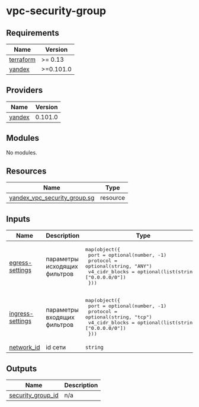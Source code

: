 # vpc-security-group

<!-- BEGINNING OF PRE-COMMIT-TERRAFORM DOCS HOOK -->
## Requirements

| Name | Version |
|------|---------|
| <a name="requirement_terraform"></a> [terraform](#requirement\_terraform) | >=  0.13 |
| <a name="requirement_yandex"></a> [yandex](#requirement\_yandex) | >=0.101.0 |

## Providers

| Name | Version |
|------|---------|
| <a name="provider_yandex"></a> [yandex](#provider\_yandex) | 0.101.0 |

## Modules

No modules.

## Resources

| Name | Type |
|------|------|
| [yandex_vpc_security_group.sg](https://registry.terraform.io/providers/yandex-cloud/yandex/latest/docs/resources/vpc_security_group) | resource |

## Inputs

| Name | Description | Type | Default | Required |
|------|-------------|------|---------|:--------:|
| <a name="input_egress-settings"></a> [egress-settings](#input\_egress-settings) | параметры исходящих фильтров | <pre>map(object({<br>    port           = optional(number, -1)<br>    protocol       = optional(string, "ANY")<br>    v4_cidr_blocks = optional(list(string), ["0.0.0.0/0"])<br>  }))</pre> | n/a | yes |
| <a name="input_ingress-settings"></a> [ingress-settings](#input\_ingress-settings) | параметры входящих фильтров | <pre>map(object({<br>    port           = optional(number, -1)<br>    protocol       = optional(string, "tcp")<br>    v4_cidr_blocks = optional(list(string), ["0.0.0.0/0"])<br>  }))</pre> | n/a | yes |
| <a name="input_network_id"></a> [network\_id](#input\_network\_id) | id сети | `string` | n/a | yes |

## Outputs

| Name | Description |
|------|-------------|
| <a name="output_security_group_id"></a> [security\_group\_id](#output\_security\_group\_id) | n/a |
<!-- END OF PRE-COMMIT-TERRAFORM DOCS HOOK -->
